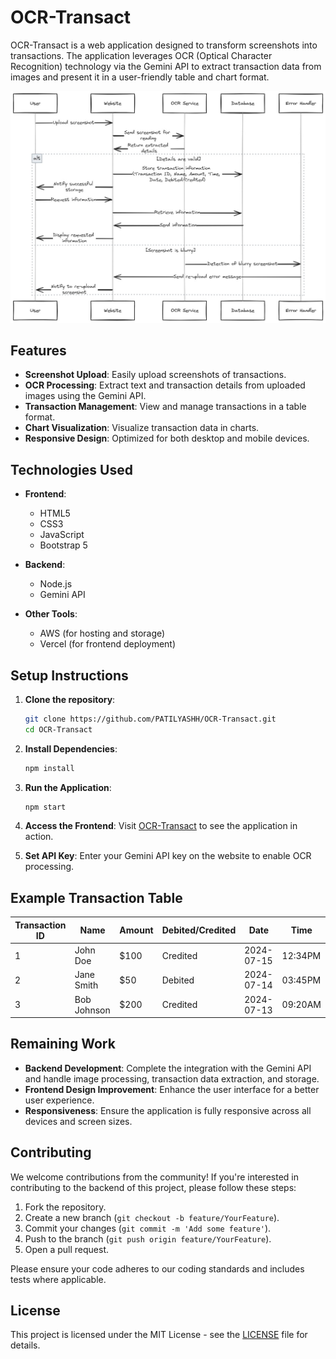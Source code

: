 # OCR-Transact

OCR-Transact is a web application designed to transform screenshots into transactions. The application leverages OCR (Optical Character Recognition) technology via the Gemini API to extract transaction data from images and present it in a user-friendly table and chart format.

![Website Plan](image.png)

## Features

- **Screenshot Upload**: Easily upload screenshots of transactions.
- **OCR Processing**: Extract text and transaction details from uploaded images using the Gemini API.
- **Transaction Management**: View and manage transactions in a table format.
- **Chart Visualization**: Visualize transaction data in charts.
- **Responsive Design**: Optimized for both desktop and mobile devices.

## Technologies Used

- **Frontend**:
  - HTML5
  - CSS3
  - JavaScript
  - Bootstrap 5

- **Backend**:
  - Node.js
  - Gemini API

- **Other Tools**:
  - AWS (for hosting and storage)
  - Vercel (for frontend deployment)

## Setup Instructions

1. **Clone the repository**:
    ```sh
    git clone https://github.com/PATILYASHH/OCR-Transact.git
    cd OCR-Transact
    ```

2. **Install Dependencies**:
    ```sh
    npm install
    ```

3. **Run the Application**:
    ```sh
    npm start
    ```

4. **Access the Frontend**:
    Visit [OCR-Transact](https://ocrtransact.vercel.app/) to see the application in action.

5. **Set API Key**:
    Enter your Gemini API key on the website to enable OCR processing.

## Example Transaction Table

| Transaction ID | Name         | Amount | Debited/Credited | Date       | Time    |
|----------------|--------------|--------|------------------|------------|---------|
| 1              | John Doe     | $100   | Credited         | 2024-07-15 | 12:34PM |
| 2              | Jane Smith   | $50    | Debited          | 2024-07-14 | 03:45PM |
| 3              | Bob Johnson  | $200   | Credited         | 2024-07-13 | 09:20AM |

## Remaining Work

- **Backend Development**: Complete the integration with the Gemini API and handle image processing, transaction data extraction, and storage.
- **Frontend Design Improvement**: Enhance the user interface for a better user experience.
- **Responsiveness**: Ensure the application is fully responsive across all devices and screen sizes.

## Contributing

We welcome contributions from the community! If you're interested in contributing to the backend of this project, please follow these steps:

1. Fork the repository.
2. Create a new branch (`git checkout -b feature/YourFeature`).
3. Commit your changes (`git commit -m 'Add some feature'`).
4. Push to the branch (`git push origin feature/YourFeature`).
5. Open a pull request.

Please ensure your code adheres to our coding standards and includes tests where applicable.

## License

This project is licensed under the MIT License - see the [LICENSE](LICENSE) file for details.
